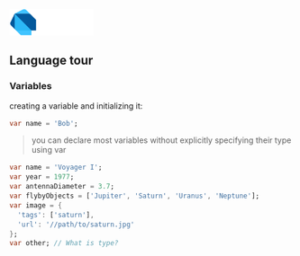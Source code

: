 
[<img src="../asset/dart.svg" width="150" />](https://dart.dev/language/variables)

## Language tour


### Variables

creating a variable and initializing it:
```dart 
var name = 'Bob';
```


>you can declare most variables without explicitly specifying their type using var

```dart
var name = 'Voyager I';
var year = 1977;
var antennaDiameter = 3.7;
var flybyObjects = ['Jupiter', 'Saturn', 'Uranus', 'Neptune'];
var image = {
  'tags': ['saturn'],
  'url': '//path/to/saturn.jpg'
};
var other; // What is type?
```
